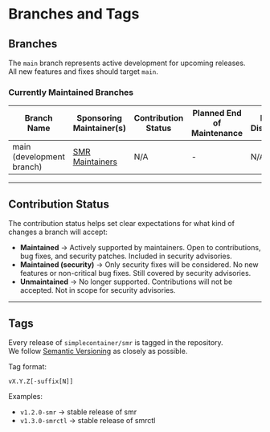 # Branches and Tags

## Branches

The `main` branch represents active development for upcoming releases.  
All new features and fixes should target `main`.

### Currently Maintained Branches

| Branch Name                | Sponsoring Maintainer(s)         | Contribution Status   | Planned End of Maintenance | Known Distributors                     |
|-----------------------------|----------------------------------|-----------------------|-----------------------------|----------------------------------------|
| main (development branch)   | [SMR Maintainers](../MAINTAINERS.md) | N/A                   | -                       | N/A                                    |

---

## Contribution Status

The contribution status helps set clear expectations for what kind of changes a branch will accept:

- **Maintained** → Actively supported by maintainers. Open to contributions, bug fixes, and security patches. Included in security advisories.
- **Maintained (security)** → Only security fixes will be considered. No new features or non-critical bug fixes. Still covered by security advisories.
- **Unmaintained** → No longer supported. Contributions will not be accepted. Not in scope for security advisories.

---

## Tags

Every release of `simplecontainer/smr` is tagged in the repository.  
We follow [Semantic Versioning](https://semver.org) as closely as possible.

Tag format:

```
vX.Y.Z[-suffix[N]]
```

Examples:
- `v1.2.0-smr` → stable release of smr
- `v1.3.0-smrctl` → stable release of smrctl
